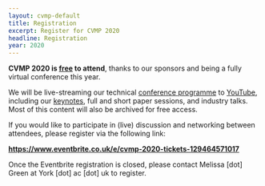 ```yaml
---
layout: cvmp-default
title: Registration
excerpt: Register for CVMP 2020
headline: Registration
year: 2020
---
```


<div class="alert alert-success" role="alert">
<b>CVMP 2020 is <u>free</u> to attend</b>, thanks to our sponsors and being a fully virtual conference this year.
</div>

We will be live-streaming our technical [conference programme]({{site.baseurl}}/2020/programme/) to [YouTube](https://www.youtube.com/playlist?list=PLUfvp3vAkZzmaWTz2rB47WKTcsISYdg-f), including our [keynotes]({{site.baseurl}}/2020/keynotes/), full and short paper sessions, and industry talks. Most of this content will also be archived for free access.

If you would like to participate in (live) discussion and networking between attendees, please register via the following link:

**<https://www.eventbrite.co.uk/e/cvmp-2020-tickets-129464571017>**

Once the Eventbrite registration is closed, please contact Melissa [dot] Green at York [dot] ac [dot] uk to register.

<!-- _You will receive instructions on how to join the discussion and networking sessions via email in the week before the conference._ -->
